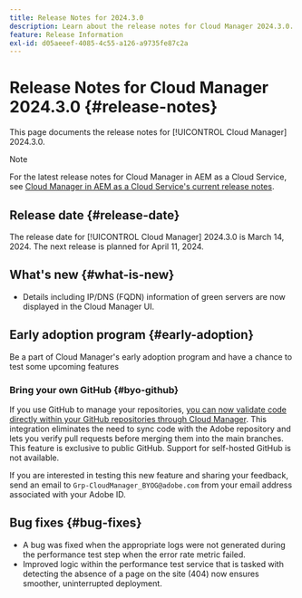 ```yaml
---
title: Release Notes for 2024.3.0
description: Learn about the release notes for Cloud Manager 2024.3.0.
feature: Release Information
exl-id: d05aeeef-4085-4c55-a126-a9735fe87c2a
---
```


# Release Notes for Cloud Manager 2024.3.0 {#release-notes}

This page documents the release notes for [!UICONTROL Cloud Manager] 2024.3.0.

>[!NOTE]
>
>For the latest release notes for Cloud Manager in AEM as a Cloud Service, see [Cloud Manager in AEM as a Cloud Service's current release notes](https://experienceleague.adobe.com/en/docs/experience-manager-cloud-service/content/release-notes/cloud-manager/current).

## Release date {#release-date}

The release date for [!UICONTROL Cloud Manager] 2024.3.0 is March 14, 2024. The next release is planned for April 11, 2024.

## What's new {#what-is-new}

* Details including IP/DNS (FQDN) information of green servers are now displayed in the Cloud Manager UI.

## Early adoption program {#early-adoption}

Be a part of Cloud Manager's early adoption program and have a chance to test some upcoming features

### Bring your own GitHub {#byo-github}

If you use GitHub to manage your repositories, [you can now validate code directly within your GitHub repositories through Cloud Manager](/help/managing-code/private-repositories.md). This integration eliminates the need to sync code with the Adobe repository and lets you verify pull requests before merging them into the main branches. This feature is exclusive to public GitHub. Support for self-hosted GitHub is not available.

If you are interested in testing this new feature and sharing your feedback, send an email to `Grp-CloudManager_BYOG@adobe.com` from your email address associated with your Adobe ID.

## Bug fixes {#bug-fixes}

* A bug was fixed when the appropriate logs were not generated during the performance test step when the error rate metric failed.
* Improved logic within the performance test service that is tasked with detecting the absence of a page on the site (404) now ensures smoother, uninterrupted deployment.
